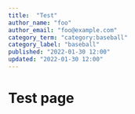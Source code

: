 ```yaml
---
title:  "Test"
author_name: "foo"
author_email: "foo@example.com"
category_term: "category:baseball"
category_label: "baseball"
published: "2022-01-30 12:00"
updated: "2022-01-30 12:00"
---
```

# Test page
